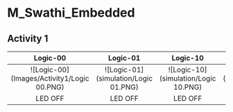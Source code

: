 # M_Swathi_Embedded

## Activity 1

|Logic-00|Logic-01|Logic-10|Logic-11|  
|:--:|:--:|:--:|:--:|  
|![Logic-00](Images/Activity1/Logic 00.PNG)|![Logic-01](simulation/Logic 01.PNG)|![Logic-10](simulation/Logic 10.PNG)|![Logic-11](simulation/Logic 11.PNG)|  
|LED OFF|LED OFF|LED OFF|LED ON| 
